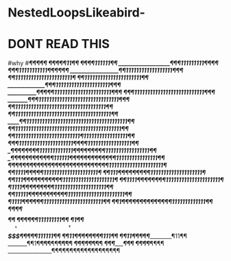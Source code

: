 # NestedLoopsLikeabird-
# DONT READ THIS






#why
#_________________________¶¶¶¶¶
_______________________¶¶¶¶¶11¶¶
_____________________¶¶¶¶111111¶¶
___________________¶¶¶111111111¶¶¶¶
__________________¶¶¶11111111111¶¶¶¶¶¶
_________________¶¶111111111111111111¶¶¶
________________¶¶1111111111111111111111¶
_______________¶¶1111111111111111111111¶¶
_____________¶¶¶111111111111111111111¶¶¶
__________¶¶¶¶¶1111111111111111111111¶¶¶
_________¶¶¶111111111111111111111111111¶¶¶
_______¶¶¶1111111111111111111111111111111¶¶¶
______¶¶11111111111111111111111111111111111¶¶
_____¶¶1111111111111111111111111111111111111¶¶
____¶¶111111111111111111111111111111111111111¶¶
___¶¶11111111111111111111111111111111111111111¶¶
__¶¶1111111111111111111111111¶11111111111111111¶¶
__¶¶¶111111111111111111111¶¶¶¶11111111111111111¶¶
_¶¶¶¶¶¶¶¶1111111111111¶¶¶¶¶¶¶¶¶11111111111111111¶¶
_¶¶¶¶¶¶¶¶¶¶¶¶111111¶¶¶¶¶¶¶¶¶¶¶¶¶1111111111111111¶¶
¶¶¶¶¶¶¶¶¶¶¶¶¶¶¶¶¶¶¶¶¶¶¶¶¶¶¶¶111111111111111111111¶
¶¶1111¶________¶¶¶_________¶111111111111111111111¶
¶¶111¶_____¶¶¶_¶¶____¶¶_____¶11111111111111111111¶
¶¶111¶_____¶¶¶_¶¶___¶¶¶¶____¶11111111111111111111¶
¶¶1111¶______¶¶¶¶____¶¶____¶111111111111111111111¶
_¶1111¶¶___¶¶¶___¶¶_______¶¶11111111111111111111¶¶
_¶¶11111¶¶¶¶_______¶¶¶¶¶¶¶1111111111111111111111¶¶
__¶1111¶¶¶___________¶¶¶11111111111111111111111¶¶
__¶¶1¶¶¶_______________¶¶¶¶¶¶¶¶¶¶¶1111111111111¶¶
___¶¶¶¶___$$$$$$$$$$$$$¶¶_____¶¶¶¶¶¶¶111111111¶¶
____¶¶1¶¶$$$$$$$$_____¶¶____________¶¶¶111111¶¶
_____¶¶11¶¶_________¶¶¶_______________¶¶¶111¶¶
______¶¶11¶¶¶______¶¶___________________¶11¶¶
_______¶¶1¶__¶¶¶__¶¶____________________¶¶¶¶
_________¶¶¶____¶¶_____________________¶¶¶
___________¶¶¶_______________________¶¶¶
____________¶¶¶¶_________________¶¶¶¶
________________¶¶¶¶¶¶¶¶¶¶¶¶¶¶¶¶¶¶¶
